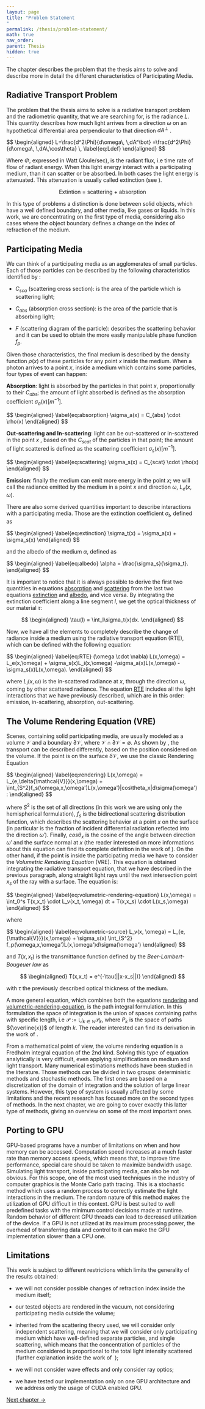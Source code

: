 ```yaml
---
layout: page
title: "Problem Statement
"
permalink: /thesis/problem-statement/
math: true
nav_order: 
parent: Thesis
hidden: true
---
```


The chapter describes the problem that the thesis aims to solve and
describe more in detail the different characteristics of Participating
Media.

## Radiative Transport Problem

The problem that the thesis aims to solve is a radiative transport
problem and the radiometric quantity, that we are searching for, is the
radiance $L$. This quantity describes how much light arrives from a
direction $\omega$ on an hypothetical differential area perpendicular
to that direction $dA^\bot$ .

<div id="eq:Ldef"></div>
$$
\begin{aligned}
L=\frac{d^2\Phi}{d\omega\, \,dA^\bot}
=\frac{d^2\Phi}{d\omega\, \,dA\,\cos\theta} \,
\label{eq:Ldef}
\end{aligned}
$$

Where ${\Phi}$, expressed in Watt (Joule/sec), is the radiant flux,
i.e time rate of flow of radiant energy. When this light energy interact
with a participating medium, than it can scatter or be absorbed. In both
cases the light energy is attenuated. This attenuation is usually called
extinction (see ).

$$
\text{Extintion = scattering + absorption}
$$

In this type of problems a distinction is done between solid objects,
which have a well defined boundary, and other media, like gases or
liquids. In this work, we are concentrating on the first type of media,
considering also cases where the object boundary defines a change on the
index of refraction of the medium.

## Participating Media

We can think of a participating media as an agglomerates of small
particles. Each of those particles can be described by the following
characteristics identified by :

- $C_{sca}$ (scattering cross section): is the area of the particle
  which is scattering light;

- $C_{abs}$ (absorption cross section): is the area of the particle
  that is absorbing light;

- $F$ (scattering diagram of the particle): describes the scattering
  behavior and it can be used to obtain the more easily manipulable
  phase function $f_p$.

Given those characteristics, the final medium is described by the
density function $\rho(x)$ of these particles for any point $x$
inside the medium. When a photon arrives to a point $x$, inside a
medium which contains some particles, four types of event can happen:

<div class="description">

<strong>Absorption</strong>: light is absorbed by the particles in that point $x$,
proportionally to their $C_{abs}$; the amount of light absorbed is
defined as the absorption coefficient $\sigma_a(x) [m^{-1}]$.

<div id="eq:absorption"></div>
$$
\begin{aligned}
\label{eq:absorption}
\sigma_a(x) = C_{abs} \cdot \rho(x)
\end{aligned}
$$

<strong>Out-scattering and In-scattering</strong>: light can be out-scattered or
in-scattered in the point $x$ , based on the $C_{scat}$ of the
particles in that point; the amount of light scattered is defined as the
scattering coefficient $\sigma_s(x) [m^{-1}]$.

<div id="eq:scattering"></div>
$$
\begin{aligned}
\label{eq:scattering}
\sigma_s(x) = C_{scat} \cdot \rho(x)
\end{aligned}
$$

<strong>Emission</strong>: finally the medium can emit more energy in the point
$x$; we will call the radiance emitted by the medium in a point $x$
and direction $\omega$, $L_e(x, \omega)$.

</div>

There are also some derived quantities important to describe
interactions with a participating media. Those are the extinction
coefficient $\sigma_t$, defined as

<div id="eq:extinction"></div>
$$
\begin{aligned}
\label{eq:extinction}
\sigma_t(x) = \sigma_a(x) + \sigma_s(x)
\end{aligned}
$$

and the albedo of the medium $\alpha$, defined as

<div id="eq:albedo"></div>
$$
\begin{aligned}
\label{eq:albedo}
\alpha = \frac{\sigma_s}{\sigma_t}.
\end{aligned}
$$

It is important to notice that it is always possible to derive the first
two quantities in equations
<a href="/thesis/problem-statement/#eq:absorption" data-reference-type="ref"
data-reference="eq:absorption">absorption</a> and
<a href="/thesis/problem-statement/#eq:scattering" data-reference-type="ref"
data-reference="eq:scattering">scattering</a> from the last two
equations <a href="/thesis/problem-statement/#eq:extinction" data-reference-type="ref"
data-reference="eq:extinction">extinction</a> and
<a href="/thesis/problem-statement/#eq:albedo" data-reference-type="ref"
data-reference="eq:albedo">albedo</a>, and vice versa. By
integrating the extinction coefficient along a line segment $l$, we
get the optical thickness of our material $\tau$:

$$
\begin{aligned}
\tau(l) = \int_l\sigma_t(x)dx.
\end{aligned}
$$

Now, we have all the elements to completely describe the change of
radiance inside a medium using the radiative transport equation (RTE),
which can be defined with the following equation:

<div id="eq:RTE"></div>
$$
\begin{aligned}
\label{eq:RTE}
(\omega \cdot \nabla) L(x,\omega) = L_e(x,\omega) + \sigma_s(x)L_i(x,\omega) -\sigma_a(x)L(x,\omega) -\sigma_s(x)L(x,\omega).
\end{aligned}
$$

where $L_i(x,\omega)$ is the in-scattered radiance at $x$, through
the direction $\omega$, coming by other scattered radiance. The
equation <a href="/thesis/problem-statement/#eq:RTE" data-reference-type="ref"
data-reference="eq:RTE">RTE</a> includes all the light interactions
that we have previously described, which are in this order: emission,
in-scattering, absorption, out-scattering.

## The Volume Rendering Equation (VRE)

Scenes, containing solid participating media, are usually modeled as a
volume $\mathcal{V}$ and a boundary $\partial \mathcal{V}$, where
$\mathcal{V} \cap \partial \mathcal{V} = \emptyset$. As shown by , the
transport can be described differently, based on the position considered
on the volume. If the point is on the surface $\delta\mathcal{V}$, we
use the classic Rendering Equation

<div id="eq:rendering"></div>
$$
\begin{aligned}
\label{eq:rendering}
L(x,\omega) = L_{e,\delta{\mathcal{V}}}(x,\omega) + \int_{S^2}f_s(\omega,x,\omega')L(x,\omega')|cos\theta_x|d\sigma(\omega'):
\end{aligned}
$$

where $S^2$ is the set of all directions (in this work we are using
only the hemispherical formulation), $f_s$ is the bidirectional
scattering distribution function, which describes the scattering
behavior at a point $x$ on the surface (in particular is the fraction
of incident differential radiation reflected into the direction
$\omega'$). Finally, $cos\theta_x$ is the cosine of the angle
between direction $\omega'$ and the surface normal at $x$ (the
reader interested on more informations about this equation can find its
complete definition in the work of ). On the other hand, if the point is
inside the participating media we have to consider the <em>Volumetric
Rendering Equation</em> (VRE). This equation is obtained integrating the
radiative transport equation, that we have described in the previous
paragraph, along straight light rays until the next intersection point
$x_s$ of the ray with a surface. The equation is:

<div id="eq:volumetric-rendering-equation"></div>
$$
\begin{aligned}
\label{eq:volumetric-rendering-equation}
L(x,\omega) = \int_0^s T(x,x_t) \cdot L_v(x_t, \omega) dt + T(x,x_s) \cdot L(x_s,\omega)
\end{aligned}
$$

where

<div id="eq:volumetric-source"></div>
$$
\begin{aligned}
\label{eq:volumetric-source}
L_v(x, \omega) = L_{e,{\mathcal{V}}}(x,\omega) + \sigma_s(x) \int_{S^2} f_p(\omega,x,\omega')L(x,\omega')d\sigma(\omega')
\end{aligned}
$$

and $T(x,x_t)$ is the transmittance function defined by the
<em>Beer-Lambert-Bougeuer law</em> as

$$
\begin{aligned}
T(x,x_t) = e^{-\tau(||x-x_s||)}
\end{aligned}
$$

with $\tau$ the previously described optical thickness of the medium.

A more general equation, which combines both the equations
<a href="/thesis/problem-statement/#eq:rendering" data-reference-type="ref"
data-reference="eq:rendering">rendering</a> and
<a href="/thesis/problem-statement/#eq:volumetric-rendering-equation" data-reference-type="ref"
data-reference="eq:volumetric-rendering-equation">volumetric-rendering-equation</a>,
is the path integral formulation. In this formulation the space of
integration is the union of spaces containing paths with specific
length, i.e $\mathcal{P} := \bigcup_{k\in\mathbb{N}} \mathcal{P}_k$,
where $P_k$ is the space of paths ${\overline{x}}$ of length $k$.
The reader interested can find its derivation in the work of .

From a mathematical point of view, the volume rendering equation is a
Fredholm integral equation of the 2nd kind. Solving this type of
equation analytically is very difficult, even applying simplifications
on medium and light transport. Many numerical estimations methods have
been studied in the literature. Those methods can be divided in two
groups: deterministic methods and stochastic methods. The first ones are
based on a discretization of the domain of integration and the solution
of large linear systems. However, this type of system is usually
affected by some limitations and the recent research has focused more on
the second types of methods. In the next chapter, we are going to cover
exactly this latter type of methods, giving an overview on some of the
most important ones.

## Porting to GPU

GPU-based programs have a number of limitations on when and how memory
can be accessed. Computation speed increases at a much faster rate than
memory access speeds, which means that, to improve time performance,
special care should be taken to maximize bandwidth usage. Simulating
light transport, inside participating media, can also be not obvious.
For this scope, one of the most used techniques in the industry of
computer graphics is the Monte Carlo path tracing. This is a stochastic
method which uses a random process to correctly estimate the light
interactions in the medium. The random nature of this method makes the
utilization of GPU difficult in this context. GPU is best suited to well
predefined tasks with the minimum control decisions made at runtime.
Random behavior of different GPU threads can lead to decreased
utilization of the device. If a GPU is not utilized at its maximum
processing power, the overhead of transferring data and control to it
can make the GPU implementation slower than a CPU one.

## Limitations

This work is subject to different restrictions which limits the
generality of the results obtained:

- we will not consider possible changes of refraction index inside the
  medium itself;

- our tested objects are rendered in the vacuum, not considering
  participating media outside the volume;

- inherited from the scattering theory used, we will consider only
  independent scattering, meaning that we will consider only
  participating medium which have well-defined separate particles, and
  single scattering, which means that the concentration of particles of
  the medium considered is proportional to the total light intensity
  scattered (further explanation inside the work of  );

- we will not consider wave effects and only consider ray optics;

- we have tested our implementation only on one GPU architecture and we
  address only the usage of CUDA enabled GPU.

<div class="page-nav">
  <a href="/thesis/related-work/" class="next-page">Next chapter →</a>
</div>
